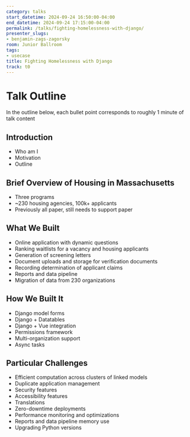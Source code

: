 ```yaml
---
category: talks
start_datetime: 2024-09-24 16:50:00-04:00
end_datetime: 2024-09-24 17:15:00-04:00
permalink: /talks/fighting-homelessness-with-django/
presenter_slugs:
- benjamin-zags-zagorsky
room: Junior Ballroom
tags:
- usecase
title: Fighting Homelessness with Django
track: t0
---
```


# Talk Outline

In the outline below, each bullet point corresponds to roughly 1 minute of talk content

## Introduction
* Who am I
* Motivation
* Outline

## Brief Overview of Housing in Massachusetts
* Three programs
* ~230 housing agencies, 100k+ applicants
* Previously all paper, still needs to support paper

## What We Built
* Online application with dynamic questions
* Ranking waitlists for a vacancy and housing applicants
* Generation of screening letters
* Document uploads and storage for verification documents
* Recording determination of applicant claims
* Reports and data pipeline
* Migration of data from 230 organizations

## How We Built It
* Django model forms
* Django + Datatables
* Django + Vue integration
* Permissions framework
* Multi-organization support
* Async tasks

## Particular Challenges
* Efficient computation across clusters of linked models
* Duplicate application management
* Security features
* Accessibility features
* Translations
* Zero-downtime deployments
* Performance monitoring and optimizations
* Reports and data pipeline memory use
* Upgrading Python versions
